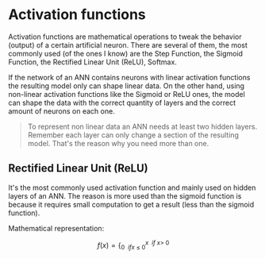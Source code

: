 # Activation functions

Activation functions are mathematical operations to tweak the behavior (output) of a certain artificial neuron. There are several of them, the most commonly used (of the ones I know) are the Step Function, the Sigmoid Function, the Rectified Linear Unit (ReLU), Softmax.

If the network of an ANN contains neurons with linear activation functions the resulting model only can shape linear data. On the other hand, using non-linear activation functions like the Sigmoid or ReLU ones, the model can shape the data with the correct quantity of layers and the correct amount of neurons on each one.

> To represent non linear data an ANN needs at least two hidden layers. Remember each layer can only change a section of the resulting model. That's the reason why you need more than one.

## Rectified Linear Unit (ReLU)

It's the most commonly used activation function and mainly used on hidden layers of an ANN. The reason is more used than the sigmoid function is because it requires small computation to get a result (less than the sigmoid function).

Mathematical representation:

$$f(x)=\Big\{^{x\ \ if\ x >\ 0}_{0\ \  if x \ \leq \ 0}$$

